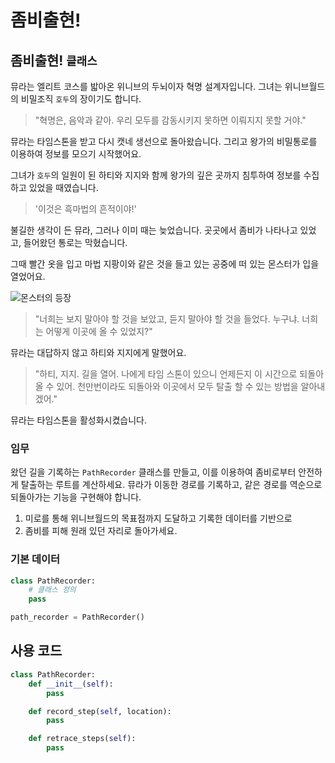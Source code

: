 # 좀비출현!

## 좀비출현! `클래스`

뮤라는 엘리트 코스를 밟아온 위니브의 두뇌이자 혁명 설계자입니다. 그녀는 위니브월드의 비밀조직 `호두`의 장이기도 합니다.

> "혁명은, 음악과 같아. 우리 모두를 감동시키지 못하면 이뤄지지 못할 거야."

뮤라는 타임스톤을 받고 다시 캣네 생선으로 돌아왔습니다. 그리고 왕가의 비밀통로를 이용하여 정보를 모으기 시작했어요.

그녀가 `호두`의 일원이 된 하티와 지지와 함께 왕가의 깊은 곳까지 침투하여 정보를 수집하고 있었을 때였습니다. 

> '이것은 흑마법의 흔적이야!'

불길한 생각이 든 뮤라, 그러나 이미 때는 늦었습니다. 곳곳에서 좀비가 나타나고 있었고, 들어왔던 통로는 막혔습니다.

그때 빨간 옷을 입고 마법 지팡이와 같은 것을 들고 있는 공중에 떠 있는 몬스터가 입을 열었어요.

![몬스터의 등장](22.webp)

> "너희는 보지 말아야 할 것을 보았고, 듣지 말아야 할 것을 들었다. 누구냐. 너희는 어떻게 이곳에 올 수 있었지?"

뮤라는 대답하지 않고 하티와 지지에게 말했어요.

> "하티, 지지. 길을 열어. 나에게 타임 스톤이 있으니 언제든지 이 시간으로 되돌아 올 수 있어. 천만번이라도 되돌아와 이곳에서 모두 탈출 할 수 있는 방법을 알아내겠어."

뮤라는 타임스톤을 활성화시켰습니다.

### 임무
왔던 길을 기록하는 `PathRecorder` 클래스를 만들고, 이를 이용하여 좀비로부터 안전하게 탈출하는 루트를 계산하세요. 뮤라가 이동한 경로를 기록하고, 같은 경로를 역순으로 되돌아가는 기능을 구현해야 합니다.

1. 미로를 통해 위니브월드의 목표점까지 도달하고 기록한 데이터를 기반으로
2. 좀비를 피해 원래 있던 자리로 돌아가세요.

### 기본 데이터
```python
class PathRecorder:
    # 클래스 정의
    pass

path_recorder = PathRecorder()
```

## 사용 코드
```python
class PathRecorder:
    def __init__(self):
        pass

    def record_step(self, location):
        pass

    def retrace_steps(self):
        pass
```